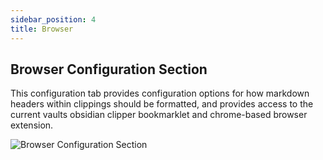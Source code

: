 ```yaml
---
sidebar_position: 4
title: Browser
---
```

## Browser Configuration Section

This configuration tab provides configuration options for how markdown headers within clippings should be formatted, and provides access to the current vaults obsidian clipper bookmarklet and chrome-based browser extension. 


![Browser Configuration Section](/img/browser_settings_section.png)


